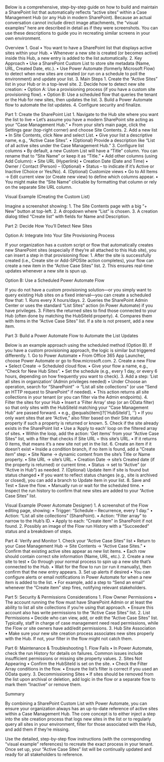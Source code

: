 Below is a comprehensive, step-by-step guide on how to build and maintain a SharePoint list that automatically reflects “active sites” within a Case Management Hub (or any Hub in modern SharePoint). Because an actual conversation cannot include direct image attachments, the “visual examples” here are described in detail as if they were screenshots. You can use these descriptions to guide you in recreating similar screens in your own environment.

Overview
	1.	Goal
	•	You want to have a SharePoint list that displays active sites within your Hub.
	•	Whenever a new site is created (or becomes active) inside this Hub, a new entry is added to the list automatically.
	2.	Key Approach
	•	Use a SharePoint Custom List to store site metadata (Name, URL, Created Date, etc.).
	•	Use Power Automate (formerly Microsoft Flow) to detect when new sites are created (or run on a schedule to poll the environment) and update your list.
	3.	Main Steps
	1.	Create the “Active Sites” list in your Hub or in a top-level site.
	2.	Decide how to detect new site creation:
	•	Option A: Use a provisioning process (if you have a custom site provisioning flow).
	•	Option B: Use a scheduled flow that queries the tenant or the Hub for new sites, then updates the list.
	3.	Build a Power Automate flow to automate the list updates.
	4.	Configure security and finalize.

Part 1: Create the SharePoint List
	1.	Navigate to the Hub site where you want the list to live
	•	Let’s assume you have a modern SharePoint site acting as your “Case Management Hub.”
	•	From your site’s main page, click the Settings gear (top-right corner) and choose Site Contents.
	2.	Add a new list
	•	In Site Contents, click New and select List.
	•	Give your list a descriptive name, e.g., “Active Case Sites”.
	•	(Optional) Provide a description like “List of all active sites under the Case Management Hub.”
	3.	Configure list columns
	•	By default, a new Custom List will have a “Title” column. You can rename that to “Site Name” or keep it as “Title.”
	•	Add other columns (using Add Column):
	•	Site URL (Hyperlink)
	•	Creation Date (Date and Time)
	•	Owner / Contact (Person) – (Optional)
	•	Status – to indicate if it’s Active or Inactive (Choice or Yes/No).
	4.	(Optional) Customize views
	•	Go to All Items → Edit current view (or Create new view) to define which columns appear.
	•	You might make the “Site Name” clickable by formatting that column or rely on the separate Site URL column.

Visual Example (Creating the Custom List)

Imagine a screenshot showing:
	1.	The Site Contents page with a big “+ New” button at top-left.
	2.	A dropdown where “List” is chosen.
	3.	A creation dialog titled “Create list” with fields for Name and Description.

Part 2: Decide How You’ll Detect New Sites

Option A: Integrate Into Your Site Provisioning Process

If your organization has a custom script or flow that automatically creates new SharePoint sites (especially if they’re all attached to this Hub site), you can insert a step in that provisioning flow:
	1.	After the site is successfully created (i.e., Create site or Add-SPOSite action completes), your flow can create a new item in the “Active Case Sites” list.
	2.	This ensures real-time updates whenever a new site is spun up.

Option B: Use a Scheduled Power Automate Flow

If you do not have a custom provisioning solution—or you simply want to query existing Hub sites on a fixed interval—you can create a scheduled flow that:
	1.	Runs every X hours/days.
	2.	Queries the SharePoint Admin Center or uses the standard “List Sites” action (in Power Automate) if you have privileges.
	3.	Filters the returned sites to find those connected to your Hub (often done by matching the HubSiteId property).
	4.	Compares them with items in the “Active Case Sites” list. If a site is not present, add a new item.

Part 3: Build a Power Automate Flow to Automate the List Updates

Below is an example approach using the scheduled method (Option B). If you have a custom provisioning approach, the logic is similar but triggered differently.
	1.	Go to Power Automate
	•	From Office 365 App Launcher, choose Power Automate or go to flow.microsoft.com.
	2.	Create a new Flow
	•	Select Create → Scheduled cloud flow.
	•	Give your flow a name, e.g., “Check for New Hub Sites”.
	•	Set the schedule (e.g., every 1 day, or every 6 hours, depending on how frequently you want to check).
	3.	Add a step: ‘List all sites in organization’ (Admin privileges needed)
	•	Under Choose an operation, search for “SharePoint” → “List all site collections” (or use “Send an HTTP request to SharePoint” if needed).
	•	This action returns all site collections in your tenant (or you can filter via the Admin endpoints).
	4.	Filter the sites for your Hub
	•	Insert a ‘Filter Array’ step (or an OData filter) so that only sites with the HubSiteId matching your “Case Management Hub” are passed forward.
	•	e.g., @equals(item()?['HubSiteId'], '<YourHubSiteGuid>')
	•	If you only want sites that are “Active,” also filter based on their Site status property if such a property is returned or known.
	5.	Check if the site already exists in the SharePoint list
	•	Use a ‘Apply to each’ loop on the filtered array of sites.
	•	Within the loop, add the action: ‘Get items’ from your “Active Case Sites” list, with a filter that checks if Site URL = this site’s URL.
	•	If it returns 0 items, that means it’s a new site not yet in the list.
	6.	Create an item if it doesn’t exist
	•	Inside a condition branch, if no item is found, add a “Create item” step:
	•	Site Name → dynamic content from the site’s Title or Name property.
	•	Site URL → site’s URL.
	•	Creation Date → site’s Created date (if the property is returned) or current time.
	•	Status → set to “Active” (or “Active in Hub”) as needed.
	7.	(Optional) Update item if site is found but status changed
	•	If you want to reflect status changes (e.g., site is archived or closed), you can add a branch to Update item in your list.
	8.	Save and Test
	•	Save the flow.
	•	Manually run or wait for the scheduled time.
	•	Inspect the run history to confirm that new sites are added to your “Active Case Sites” list.

Visual Example (Power Automate Designer)
	1.	A screenshot of the Flow editing page, showing:
	•	Trigger: “Schedule – Recurrence, every 1 day.”
	•	Action: “List all site collections” (SharePoint).
	•	Action: “Filter array” to narrow to the Hub’s ID.
	•	Apply to each: “Create item” in SharePoint if not found.
	2.	Possibly an image of the Flow run History with a “Succeeded” status and a breakdown of steps.

Part 4: Verify and Monitor
	1.	Check your “Active Case Sites” list
	•	Return to your Case Management Hub → Site Contents → “Active Case Sites.”
	•	Confirm that existing active sites appear as new list items.
	•	Each row should contain correct site information (Name, URL, etc.).
	2.	Create a new site to test
	•	Go through your normal process to spin up a new site that’s connected to the Hub.
	•	Wait for the flow to run (or run it manually), then confirm that the new entry appears.
	3.	Set up alerts if desired
	•	You can configure alerts or email notifications in Power Automate for when a new item is added to the list.
	•	For example, add a step to “Send an email” whenever the “Create item” step fires, notifying relevant stakeholders.

Part 5: Security & Permissions Considerations
	1.	Flow Owner Permissions
	•	The account running the flow must have SharePoint Admin or at least the ability to list all site collections if you’re using that approach.
	•	Ensure this account also has write permissions to the “Active Case Sites” list.
	2.	List Permissions
	•	Decide who can view, add, or edit the “Active Case Sites” list. Typically, staff in charge of case management need read permissions, while the Flow or site owners have add/edit permissions.
	3.	Hub Site Association
	•	Make sure your new site creation process associates new sites properly with the Hub. If not, your filter in the flow might not catch them.

Part 6: Maintenance & Troubleshooting
	1.	Flow Fails
	•	In Power Automate, check the run History for details on failures. Common issues include insufficient permissions or missing site property values.
	2.	Sites Not Appearing
	•	Confirm the HubSiteId is set on the site.
	•	Check the Filter Array conditions in the flow.
	•	Ensure the list’s filter is correct if you used an OData query.
	3.	Decommissioning Sites
	•	If sites should be removed from the list upon archival or deletion, add logic in the flow or a separate flow to mark them “Inactive” or remove them.

Summary

By combining a SharePoint Custom List with Power Automate, you can ensure your organization always has an up-to-date reference of active sites within a Case Management Hub. The core concept is to either inject a step into the site creation process that logs new sites in the list or to regularly query all sites in your environment, filter for those associated with the Hub, and add them if they’re missing.

Use the detailed, step-by-step flow instructions (with the corresponding “visual example” references) to recreate the exact process in your tenant. Once set up, your “Active Case Sites” list will be continually updated and ready for all stakeholders to reference.